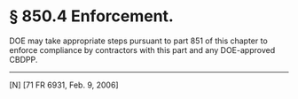 # § 850.4   Enforcement.

DOE may take appropriate steps pursuant to part 851 of this chapter to enforce compliance by contractors with this part and any DOE-approved CBDPP.



---

[N] [71 FR 6931, Feb. 9, 2006]




